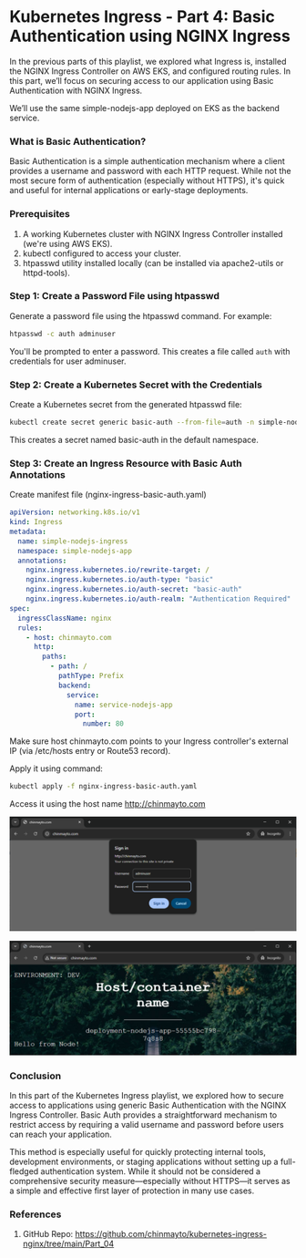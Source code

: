 # Kubernetes Ingress - Part 4: Basic Authentication using NGINX Ingress

In the previous parts of this playlist, we explored what Ingress is, installed the NGINX Ingress Controller on AWS EKS, and configured routing rules. In this part, we’ll focus on 
securing access to our application using Basic Authentication with NGINX Ingress.

We’ll use the same simple-nodejs-app deployed on EKS as the backend service.

### What is Basic Authentication?
Basic Authentication is a simple authentication mechanism where a client provides a username and password with each HTTP request. While not the most secure form of authentication (especially without HTTPS), it's quick and useful for internal applications or early-stage deployments.

### Prerequisites
1. A working Kubernetes cluster with NGINX Ingress Controller installed (we're using AWS EKS).
2. kubectl configured to access your cluster.
3. htpasswd utility installed locally (can be installed via apache2-utils or httpd-tools).

### Step 1: Create a Password File using htpasswd
Generate a password file using the htpasswd command. For example:

```bash
htpasswd -c auth adminuser
```
You'll be prompted to enter a password. This creates a file called `auth` with credentials for user adminuser.

### Step 2: Create a Kubernetes Secret with the Credentials
Create a Kubernetes secret from the generated htpasswd file:

```bash
kubectl create secret generic basic-auth --from-file=auth -n simple-nodejs-app
```

This creates a secret named basic-auth in the default namespace.

### Step 3: Create an Ingress Resource with Basic Auth Annotations

Create manifest file (nginx-ingress-basic-auth.yaml)

```yaml
apiVersion: networking.k8s.io/v1
kind: Ingress
metadata:
  name: simple-nodejs-ingress
  namespace: simple-nodejs-app
  annotations:
    nginx.ingress.kubernetes.io/rewrite-target: /
    nginx.ingress.kubernetes.io/auth-type: "basic"
    nginx.ingress.kubernetes.io/auth-secret: "basic-auth"
    nginx.ingress.kubernetes.io/auth-realm: "Authentication Required"
spec:
  ingressClassName: nginx
  rules:
    - host: chinmayto.com
      http:
        paths:
          - path: /
            pathType: Prefix
            backend:
              service:
                name: service-nodejs-app
                port:
                  number: 80
```

Make sure host chinmayto.com points to your Ingress controller's external IP (via /etc/hosts entry or Route53 record).

Apply it using command:
```bash
kubectl apply -f nginx-ingress-basic-auth.yaml
```

Access it using the host name http://chinmayto.com

![alt text](/Part_04/images/basic_auth.png)

![alt text](/Part_04/images/auth_success.png)

### Conclusion
In this part of the Kubernetes Ingress playlist, we explored how to secure access to applications using generic Basic Authentication with the NGINX Ingress Controller. Basic Auth provides a straightforward mechanism to restrict access by requiring a valid username and password before users can reach your application.

This method is especially useful for quickly protecting internal tools, development environments, or staging applications without setting up a full-fledged authentication system. While it should not be considered a comprehensive security measure—especially without HTTPS—it serves as a simple and effective first layer of protection in many use cases.

### References
1. GitHub Repo: https://github.com/chinmayto/kubernetes-ingress-nginx/tree/main/Part_04